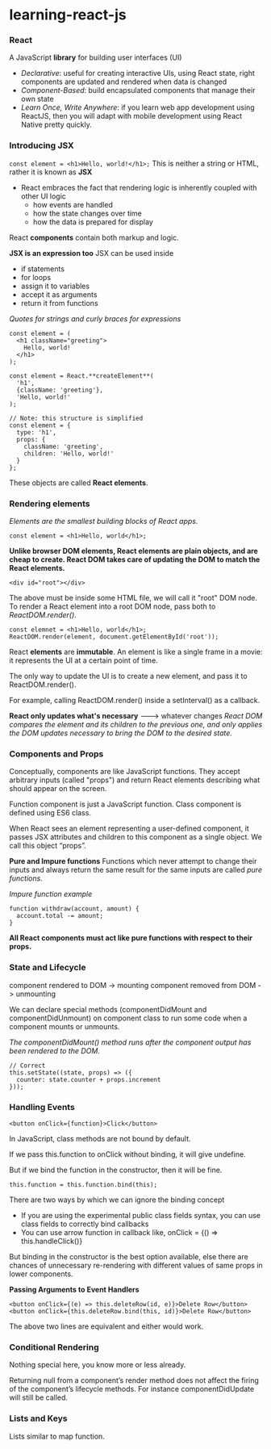 # learning-react-js

### React
A JavaScript **library** for building user interfaces (UI)

- *Declarative*: useful for creating interactive UIs, using React state, right components are updated and rendered when data is changed
- *Component-Based*: build encapsulated components that manage their own state
- *Learn Once, Write Anywhere*: if you learn web app development using ReactJS, then you will adapt with mobile development using React Native pretty quickly.


### Introducing JSX
`const element = <h1>Hello, world!</h1>;`
This is neither a string or HTML, rather it is known as **JSX**

- React embraces the fact that rendering logic is inherently coupled with other UI logic
    - how events are handled
    - how the state changes over time
    - how the data is prepared for display

React **components** contain both markup and logic.

**JSX is an expression too**
JSX can be used inside
- if statements
- for loops
- assign it to variables
- accept it as arguments
- return it from functions

*Quotes for strings and curly braces for expressions*

```
const element = (
  <h1 className="greeting">
    Hello, world!
  </h1>
);
```

```
const element = React.**createElement**(
  'h1',
  {className: 'greeting'},
  'Hello, world!'
);
```

```
// Note: this structure is simplified
const element = {
  type: 'h1',
  props: {
    className: 'greeting',
    children: 'Hello, world!'
  }
};
```

These objects are called **React elements**.

### Rendering elements
*Elements are the smallest building blocks of React apps.*

```
const element = <h1>Hello, world</h1>;
```

**Unlike browser DOM elements, React elements are plain objects, and are cheap to create. React DOM takes care of updating the DOM to match the React elements.**

```
<div id="root"></div>
```
The above must be inside some HTML file, we will call it "root" DOM node.
To render a React element into a root DOM node, pass both to *ReactDOM.render()*.
```
const elemnet = <h1>Hello, world</h1>;
ReactDOM.render(element, document.getElementById('root'));
```

React **elements** are **immutable**.
An element is like a single frame in a movie: it represents the UI at a certain point of time.

The only way to update the UI is to create a new element, and pass it to ReactDOM.render().

For example, calling ReactDOM.render() inside a setInterval() as a callback.

**React only updates what's necessary** ---> whatever changes
*React DOM compares the element and its children to the previous one, and only applies the DOM updates necessary to bring the DOM to the desired state.*

### Components and Props

Conceptually, components are like JavaScript functions. They accept arbitrary inputs (called "props") and return React elements describing what should appear on the screen.

Function component is just a JavaScript function.
Class component is defined using ES6 class.

When React sees an element representing a user-defined component, it passes JSX attributes and children to this component as a single object. We call this object “props”.

**Pure and Impure functions**
Functions which never attempt to change their inputs and always return the same result for the same inputs are called *pure functions*.

*Impure function example*
```
function withdraw(account, amount) {
  account.total -= amount;
}
```
**All React components must act like pure functions with respect to their props.**

### State and Lifecycle

component rendered to DOM -> mounting
component removed from DOM -> unmounting

We can declare special methods (componentDidMount and componentDidUnmount) on component class to run some code when a component mounts or unmounts.

*The componentDidMount() method runs after the component output has been rendered to the DOM.*

```
// Correct
this.setState((state, props) => ({
  counter: state.counter + props.increment
}));
```

### Handling Events

```
<button onClick={function}>Click</button>
```

In JavaScript, class methods are not bound by default.

If we pass this.function to onClick without binding, it will give undefine.

But if we bind the function in the constructor, then it will be fine.
```
this.function = this.function.bind(this);
```

There are two ways by which we can ignore the binding concept
- If you are using the experimental public class fields syntax, you can use class fields to correctly bind callbacks
- You can use arrow function in callback like, onClick = {() => this.handleClick()}

But binding in the constructor is the best option available, else there are chances of unnecessary re-rendering with different values of same props in lower components.

**Passing Arguments to Event Handlers**
```
<button onClick={(e) => this.deleteRow(id, e)}>Delete Row</button>
<button onClick={this.deleteRow.bind(this, id)}>Delete Row</button>
```
The above two lines are equivalent and either would work.

### Conditional Rendering

Nothing special here, you know more or less already.

Returning null from a component’s render method does not affect the firing of the component’s lifecycle methods. For instance componentDidUpdate will still be called.

### Lists and Keys

Lists similar to map function.

